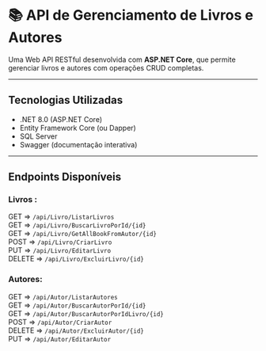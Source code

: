# 📚 API de Gerenciamento de Livros e Autores

Uma Web API RESTful desenvolvida com **ASP.NET Core**, que permite gerenciar livros e autores com operações CRUD completas.

---

## Tecnologias Utilizadas

- .NET 8.0 (ASP.NET Core)
- Entity Framework Core (ou Dapper)
- SQL Server
- Swagger (documentação interativa)

---

## Endpoints Disponíveis

### Livros :

GET  =>  `/api/Livro/ListarLivros`<br>
GET  =>  `/api/Livro/BuscarLivroPorId/{id}`<br>
GET  =>  `/api/Livro/GetAllBookFromAutor/{id}`<br>
POST  =>  `/api/Livro/CriarLivro`<br>
PUT  =>  `/api/Livro/EditarLivro`<br>
DELETE  =>  `/api/Livro/ExcluirLivro/{id}`<br>

### Autores:

GET  =>  `/api/Autor/ListarAutores`<br>
GET  =>  `/api/Autor/BuscarAutorPorId/{id}`<br>
GET  =>  `/api/Autor/BuscarAutorPorIdLivro/{id}`<br>
POST  =>  `/api/Autor/CriarAutor`<br>
DELETE  =>  `/api/Autor/ExcluirAutor/{id}`<br>
PUT  =>  `/api/Autor/EditarAutor`<br>
